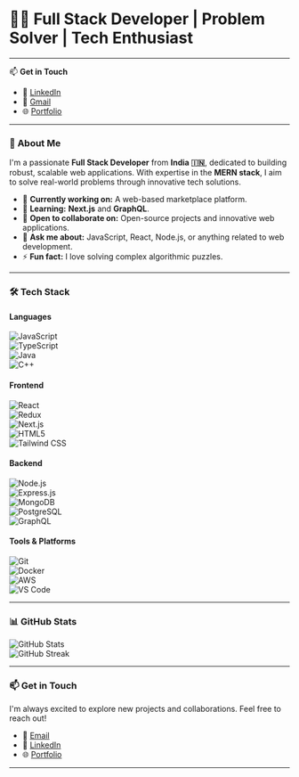 # 👨‍💻 **Full Stack Developer | Problem Solver | Tech Enthusiast**  

---

📫 **Get in Touch**  
- 💼 [LinkedIn](https://linkedin.com/in/yourprofile)  
- 📧 [Gmail](mailto:youremail@gmail.com)  
- 🌐 [Portfolio](https://yourportfolio.com)  

---

### 👋 **About Me**  
I'm a passionate **Full Stack Developer** from **India 🇮🇳**, dedicated to building robust, scalable web applications. With expertise in the **MERN stack**, I aim to solve real-world problems through innovative tech solutions.

- 🔭 **Currently working on:** A web-based marketplace platform.  
- 🌱 **Learning:** **Next.js** and **GraphQL**.  
- 👯 **Open to collaborate on:** Open-source projects and innovative web applications.  
- 💬 **Ask me about:** JavaScript, React, Node.js, or anything related to web development.  
- ⚡ **Fun fact:** I love solving complex algorithmic puzzles.  

---

### 🛠 **Tech Stack**  

#### **Languages**  
![JavaScript](https://img.shields.io/badge/JavaScript-323330?style=for-the-badge&logo=javascript&logoColor=F7DF1E)  
![TypeScript](https://img.shields.io/badge/TypeScript-007ACC?style=for-the-badge&logo=typescript&logoColor=white)  
![Java](https://img.shields.io/badge/Java-ED8B00?style=for-the-badge&logo=java&logoColor=white)  
![C++](https://img.shields.io/badge/C++-00599C?style=for-the-badge&logo=c%2B%2B&logoColor=white)  

#### **Frontend**  
![React](https://img.shields.io/badge/React-20232A?style=for-the-badge&logo=react&logoColor=61DAFB)  
![Redux](https://img.shields.io/badge/Redux-764ABC?style=for-the-badge&logo=redux&logoColor=white)  
![Next.js](https://img.shields.io/badge/Next.js-000000?style=for-the-badge&logo=next.js&logoColor=white)  
![HTML5](https://img.shields.io/badge/HTML5-E34F26?style=for-the-badge&logo=html5&logoColor=white)  
![Tailwind CSS](https://img.shields.io/badge/TailwindCSS-38B2AC?style=for-the-badge&logo=tailwind-css&logoColor=white)  

#### **Backend**  
![Node.js](https://img.shields.io/badge/Node.js-43853D?style=for-the-badge&logo=node.js&logoColor=white)  
![Express.js](https://img.shields.io/badge/Express.js-404D59?style=for-the-badge)  
![MongoDB](https://img.shields.io/badge/MongoDB-4EA94B?style=for-the-badge&logo=mongodb&logoColor=white)  
![PostgreSQL](https://img.shields.io/badge/PostgreSQL-336791?style=for-the-badge&logo=postgresql&logoColor=white)  
![GraphQL](https://img.shields.io/badge/GraphQL-E10098?style=for-the-badge&logo=graphql&logoColor=white)  

#### **Tools & Platforms**  
![Git](https://img.shields.io/badge/Git-F05032?style=for-the-badge&logo=git&logoColor=white)  
![Docker](https://img.shields.io/badge/Docker-2496ED?style=for-the-badge&logo=docker&logoColor=white)  
![AWS](https://img.shields.io/badge/AWS-232F3E?style=for-the-badge&logo=amazon-aws&logoColor=white)  
![VS Code](https://img.shields.io/badge/VS%20Code-0078d7?style=for-the-badge&logo=visual-studio-code&logoColor=white)  

---

### 📊 **GitHub Stats**  

![GitHub Stats](https://github-readme-stats.vercel.app/api?username=yourusername&show_icons=true&theme=radical)  
![GitHub Streak](https://github-readme-streak-stats.herokuapp.com/?user=yourusername&theme=radical)  

---

### 📫 **Get in Touch**  
I'm always excited to explore new projects and collaborations. Feel free to reach out!  

- 📧 [Email](mailto:youremail@example.com)  
- 💼 [LinkedIn](https://linkedin.com/in/yourprofile)  
- 🌐 [Portfolio](https://yourportfolio.com)  

---
